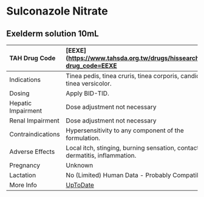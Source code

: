 # Sulconazole Nitrate

## Exelderm solution 10mL

| TAH Drug Code      | [EEXE](https://www.tahsda.org.tw/drugs/hissearch.php?drug_code=EEXE                |
|:-------------------|:-----------------------------------------------------------------------------------|
| Indications        | Tinea pedis, tinea cruris, tinea corporis, candidiasis, tinea versicolor.          |
| Dosing             | Apply BID-TID.                                                                     |
| Hepatic Impairment | Dose adjustment not necessary                                                      |
| Renal Impairment   | Dose adjustment not necessary                                                      |
| Contraindications  | Hypersensitivity to any component of the formulation.                              |
| Adverse Effects    | Local itch, stinging, burning sensation, contact dermatitis, inflammation.         |
| Pregnancy          | Unknown                                                                            |
| Lactation          | No (Limited) Human Data - Probably Compatible                                      |
| More Info          | [UpToDate](https://www.uptodate.com/contents/sulconazole-nitrate-drug-information) |


